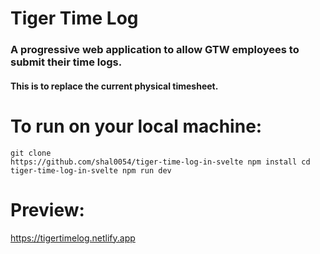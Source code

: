# Tiger Time Log 

### A progressive web application to allow GTW employees to submit their time logs. 
#### This is to replace the current physical timesheet.

# To run on your local machine:
```
git clone
https://github.com/shal0054/tiger-time-log-in-svelte npm install cd
tiger-time-log-in-svelte npm run dev
```

# Preview:
https://tigertimelog.netlify.app
